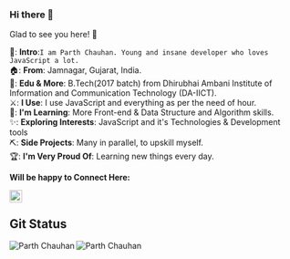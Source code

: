 ### Hi there 👋

Glad to see you here! 🤩  

📑: **Intro**:`I am Parth Chauhan. Young and insane developer who loves JavaScript a lot.`<br>
🏠: **From**: Jamnagar, Gujarat, India.<br>
👩: **Edu & More**: B.Tech(2017 batch) from Dhirubhai Ambani Institute of Information and Communication Technology (DA-IICT).<br>
⚔️: **I Use**: I use JavaScript and everything as per the need of hour.<br>
📖: **I'm Learning**: More Front-end & Data Structure and Algorithm skills.<br>
✨: **Exploring Interests**: JavaScript and it's Technologies & Development tools <br>
⛏️: **Side Projects**: Many in parallel, to upskill myself.<br>
🏆: **I'm Very Proud Of**: Learning new things every day.<br>


**Will be happy to Connect Here:**

<a href="https://www.linkedin.com/in/parth-chauhan-984624193/">
  <img align="left" alt="Aastha's Linkdein" width="22px" src="https://cdn.jsdelivr.net/npm/simple-icons@v3/icons/linkedin.svg" />
</a><br>


## Git Status

<img align="left" src="https://github-readme-stats.vercel.app/api/top-langs/?username=chauhanparth210&layout=compact&hide=html&theme=radical" alt="Parth Chauhan" />
<img align="left" src="https://github-readme-stats.vercel.app/api?username=chauhanparth210&show_icons=true&theme=radical" alt="Parth Chauhan" /><br>
